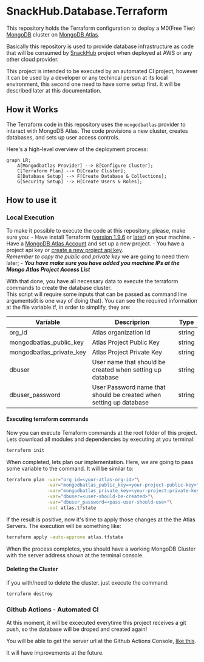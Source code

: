 # SnackHub.Database.Terraform

This repository holds the Terraform configuration to deploy a M0(Free Tier) [MongoDB](https://www.mongodb.com/) cluster on [MongoDB Atlas](https://www.mongodb.com/atlas). <br>

Basically this repository is used to provide database infrastructure as code that will be consumed by [SnackHub](https://github.com/Team-One-Pos-Tech/SnackHub) project when deployed at AWS or any other cloud provider.

This project is intended to be executed by an automated CI project, however it can be used by a developer or any techincal person at its local environment, this second one need to have some setup first. It will be described later at this documentation.


## How it Works

The Terraform code in this repository uses the `mongodbatlas` provider to interact with MongoDB Atlas. The code provisions a new cluster, creates databases, and sets up user access controls.

Here's a high-level overview of the deployment process:

```mermaid
graph LR;
    A[Mongodbatlas Provider] --> B[Configure Cluster];
    C[Terraform Plan] --> D[Create Cluster];
    E[Database Setup] --> F[Create Database & Collections];
    G[Security Setup] --> H[Create Users & Roles];
```

## How to use it

### Local Execution

To make it possible to execute the code at this repository, please, make sure you:
    - Have install Terraform ([version 1.9.6](https://github.com/hashicorp/terraform/releases/tag/v1.9.6) or [later](https://github.com/hashicorp/terraform/releases)) on your machine.
	- Have a [MongoDB Atlas Account](https://account.mongodb.com/account/login) and set up a new project.
    - You have a project api key or [create a new project api key](https://www.mongodb.com/docs/atlas/configure-api-access-project/#change-an-api-key-s-roles-in-a-project).  <br> _Remember to copy the public and private key_ we are going to need them later;
    - ***You have make sure you have added you machine IPs at the Mongo Atlas Project Access List***

With that done, you have all necessary data to execute the terraform commands to create the database cluster. <br>
This script will require some inputs that can be passed as command line arguments(it is one way of doing that). You can see the required information at the file variable.tf, in order to simplify, they are:

| Variable                 | Descriprion                                                        | Type   |
|--------------------------|--------------------------------------------------------------------|--------|
| org_id                   | Atlas organization Id                                              | string |
| mongodbatlas_public_key  | Atlas Project Public Key                                           | string |
| mongodbatlas_private_key | Atlas Project Private Key                                          | string |
| dbuser                   | User name that should be created when setting up database          | string |
| dbuser_password          | User Password name that should be created when setting up database | string |


#### Executing terraform commands
Now you can execute Terraform commands at the root folder of this project.
Lets download all modules and dependencies by executing at you terminal:

```sh
terraform init
```

When completed, lets plan our implementation. Here, we are going to pass some variable to the command. It will be similar to:

```sh
terraform plan -var="org_id=<your-atlas-org-id>"\
               -var="mongodbatlas_public_key=<your-project-public-key>"\
               -var="mongodbatlas_private_key=<your-project-private-key>"\
               -var="dbuser=<user-should-be-created>"\
               -var="dbuser_password=<pass-user-should-use>"\
               -out atlas.tfstate
```

If the result is positive, now it's time to apply those changes at the the Atlas Servers.
The execution will be something like:

```sh
terraform apply -auto-approve atlas.tfstate
```

When the process completes, you should have a working MongoDB Cluster with the server address shown at the terminal console.

#### Deleting the Cluster

if you with/need to delete the cluster. just execute the command:

```sh
terraform destroy
```

### Github Actions - Automated CI

At this moment, it will be excecuted everytime this project receives a git push, so the database will be droped and created again!

You will be able to get the server url at the Github Actions Console, [like this](https://github.com/Team-One-Pos-Tech/SnackHub.Database.Terraform/actions/runs/11115982873/job/30885401609#step:7:160).

It will have improvements at the future.